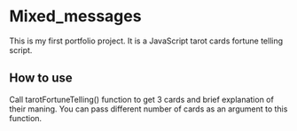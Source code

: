 # Mixed_messages
This is my first portfolio project. It is a JavaScript tarot cards fortune telling script.
## How to use
Call tarotFortuneTelling() function to get 3 cards and brief explanation of their maning. You can pass different number of cards as an argument to this function.
